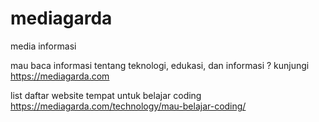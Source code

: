 # mediagarda
media informasi

mau baca informasi tentang teknologi, edukasi, dan informasi ? kunjungi https://mediagarda.com

list daftar website tempat untuk belajar coding https://mediagarda.com/technology/mau-belajar-coding/
